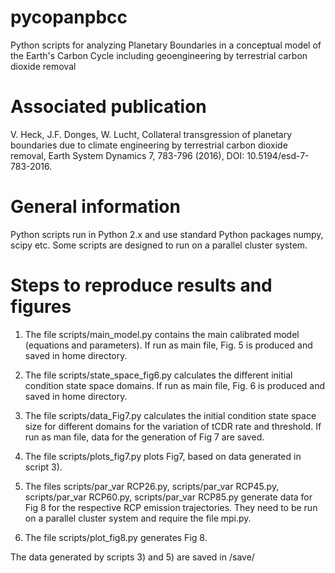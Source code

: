 # pycopanpbcc
Python scripts for analyzing Planetary Boundaries in a conceptual model of the Earth's Carbon Cycle including geoengineering by terrestrial carbon dioxide removal

# Associated publication
V. Heck, J.F. Donges, W. Lucht,
Collateral transgression of planetary boundaries due to climate engineering by terrestrial carbon dioxide removal, 
Earth System Dynamics 7, 783-796 (2016),
DOI: 10.5194/esd-7-783-2016.

# General information
Python scripts run in Python 2.x and use standard Python packages numpy, scipy etc. 
Some scripts are designed to run on a parallel cluster system.

# Steps to reproduce results and figures 
1) The file scripts/main_model.py contains the main calibrated model (equations and parameters). If run as main file, Fig. 5 is produced and saved in home directory.

2) The file scripts/state_space_fig6.py calculates the different initial condition state space domains. If run as main file, Fig. 6 is produced and saved in home directory.

3) The file scripts/data_Fig7.py calculates the initial condition state space size for different domains for the variation of tCDR rate and threshold. If run as man file, data for the generation of Fig 7 are saved.

4) The file scripts/plots_fig7.py plots Fig7, based on data generated in script 3).

5) The files scripts/par_var RCP26.py, scripts/par_var RCP45.py, scripts/par_var RCP60.py, scripts/par_var RCP85.py generate data for Fig 8 for the respective RCP emission trajectories. They need to be run on a parallel cluster system and require the file mpi.py. 

6) The file scripts/plot_fig8.py generates Fig 8.

The data generated by scripts 3) and 5) are saved in /save/

